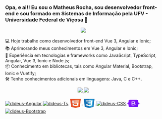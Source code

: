 ### Opa, e ai!! Eu sou o Matheus Rocha, sou desenvolvedor front-end e sou formado em Sistemas de Informação pela UFV - Universidade Federal de Viçosa 👋

<div align="center">
  <a href="https://www.linkedin.com/in/matheus-de-deus/" target="_blank"><img src="https://img.shields.io/badge/-LinkedIn-%230077B5?style=for-the-badge&logo=linkedin&logoColor=white" target="_blank"></a> 
</div>

💻 Hoje trabalho como desenvolvedor front-end Vue 3, Angular e Ionic; <br>
📚 Aprimorando meus conhecimentos em Vue 3, Angular e Ionic; <br>
🚀 Experiência em tecnologias e frameworks como JavaScript, TypeScript, Angular, Vue 3, Ionic e Node.js; <br>
📦 Conhecimento em bibliotecas, tais como Angular Material, Bootstrap, Ionic e Vuetify; <br>
🛠️ Tenho conhecimentos adicionais em linguagens: Java, C e C++. <br>

<div align="center">
  <a href="https://github.com/dideusmatheus">
  <img height="180em" src="https://github-readme-stats.vercel.app/api?username=dideusmatheus&show_icons=true&theme=dracula&include_all_commits=true&count_private=true"/>
  <img height="180em" src="https://github-readme-stats.vercel.app/api/top-langs/?username=dideusmatheus&layout=compact&langs_count=7&theme=dracula"/>
</div>

<div style="display: inline_block"><br>
  <img align="center" alt="dideus-Angular" height="30" width="40" src="https://cdn.jsdelivr.net/gh/devicons/devicon/icons/angularjs/angularjs-plain.svg"> 
  <img align="center" alt="dideus-Ts" height="30" width="40" src="https://cdn.jsdelivr.net/gh/devicons/devicon/icons/typescript/typescript-plain.svg"> 
  <img align="center" alt="dideus-HTML" height="30" width="40" src="https://raw.githubusercontent.com/devicons/devicon/master/icons/html5/html5-original.svg">
  <img align="center" alt="dideus-CSS" height="30" width="40" src="https://raw.githubusercontent.com/devicons/devicon/master/icons/css3/css3-original.svg">
  <img align="center" alt="dideus-CSS" height="30" width="40" src="https://cdn.jsdelivr.net/gh/devicons/devicon/icons/nodejs/nodejs-original.svg">
  <img align="center" alt="dideus-Bootstrap" height="30" width="40" src="https://raw.githubusercontent.com/devicons/devicon/master/icons/bootstrap/bootstrap-original.svg"> 
  <img align="center" alt="dideus-Bootstrap" height="30" width="40" src="https://cdn.jsdelivr.net/gh/devicons/devicon/icons/azure/azure-original.svg"> 

</div>
